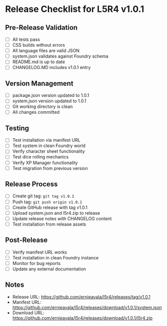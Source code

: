 # Release Checklist for L5R4 v1.0.1

## Pre-Release Validation
- [ ] All tests pass
- [ ] CSS builds without errors
- [ ] All language files are valid JSON
- [ ] system.json validates against Foundry schema
- [ ] README.md is up to date
- [ ] CHANGELOG.MD includes v1.0.1 entry

## Version Management
- [ ] package.json version updated to 1.0.1
- [ ] system.json version updated to 1.0.1
- [ ] Git working directory is clean
- [ ] All changes committed

## Testing
- [ ] Test installation via manifest URL
- [ ] Test system in clean Foundry world
- [ ] Verify character sheet functionality
- [ ] Test dice rolling mechanics
- [ ] Verify XP Manager functionality
- [ ] Test migration from previous version

## Release Process
- [ ] Create git tag: `git tag v1.0.1`
- [ ] Push tag: `git push origin v1.0.1`
- [ ] Create GitHub release with tag v1.0.1
- [ ] Upload system.json and l5r4.zip to release
- [ ] Update release notes with CHANGELOG content
- [ ] Test installation from release assets

## Post-Release
- [ ] Verify manifest URL works
- [ ] Test installation in clean Foundry instance
- [ ] Monitor for bug reports
- [ ] Update any external documentation

## Notes
- Release URL: https://github.com/ernieayala/l5r4/releases/tag/v1.0.1
- Manifest URL: https://github.com/ernieayala/l5r4/releases/download/v1.0.1/system.json
- Download URL: https://github.com/ernieayala/l5r4/releases/download/v1.0.1/l5r4.zip
